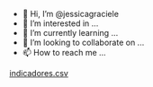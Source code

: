 - 👋 Hi, I’m @jessicagraciele
- 👀 I’m interested in ...
- 🌱 I’m currently learning ...
- 💞️ I’m looking to collaborate on ...
- 📫 How to reach me ...

<!---
jessicagraciele/jessicagraciele is a ✨ special ✨ repository because its `README.md` (this file) appears on your GitHub profile.
You can click the Preview link to take a look at your changes.
--->
[indicadores.csv](https://github.com/jessicagraciele/jessicagraciele/files/8890647/indicadores.csv)
